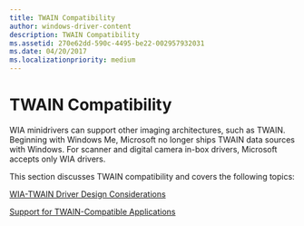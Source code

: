 ```yaml
---
title: TWAIN Compatibility
author: windows-driver-content
description: TWAIN Compatibility
ms.assetid: 270e62dd-590c-4495-be22-002957932031
ms.date: 04/20/2017
ms.localizationpriority: medium
---
```


# TWAIN Compatibility





WIA minidrivers can support other imaging architectures, such as TWAIN. Beginning with Windows Me, Microsoft no longer ships TWAIN data sources with Windows. For scanner and digital camera in-box drivers, Microsoft accepts only WIA drivers.

This section discusses TWAIN compatibility and covers the following topics:

[WIA-TWAIN Driver Design Considerations](wia-twain-driver-design-considerations.md)

[Support for TWAIN-Compatible Applications](support-for-twain-compatible-applications.md)

 

 




